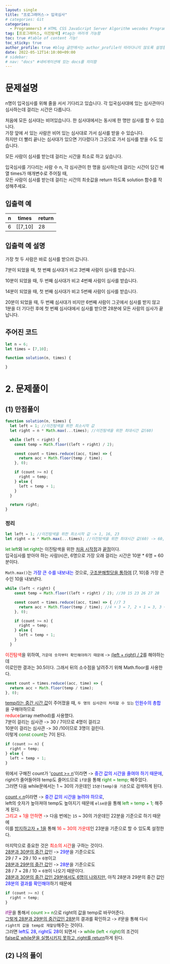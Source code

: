 ```yaml
---
layout: single
title: "프로그래머스-> 입국심사"
# categories: Git
categories:
  - Programmers3 # HTML CSS JavaScript Server Algorithm wecodes Programmers1 Programmers2 CS Github Blog
tag: [프로그래머스, 이진탐색] #tag는 여러개 가능함
toc: true #table of content 기능!
toc_sticky: true
author_profile: true #blog 글안에서는 author_profile이 따라다니지 않도록 설정함  
date: 2022-05-12T14:10:00+09:00  
# sidebar:
# nav: "docs" #네비게이션에 있는 docs를 의미함
---
```


# 문제설명

n명이 입국심사를 위해 줄을 서서 기다리고 있습니다. 각 입국심사대에 있는 심사관마다 심사하는데 걸리는 시간은 다릅니다.  

처음에 모든 심사대는 비어있습니다. 한 심사대에서는 동시에 한 명만 심사를 할 수 있습니다.  
가장 앞에 서 있는 사람은 비어 있는 심사대로 가서 심사를 받을 수 있습니다.   
하지만 더 빨리 끝나는 심사대가 있으면 기다렸다가 그곳으로 가서 심사를 받을 수도 있습니다.  

모든 사람이 심사를 받는데 걸리는 시간을 최소로 하고 싶습니다.  

입국심사를 기다리는 사람 수 n, 각 심사관이 한 명을 심사하는데 걸리는 시간이 담긴 배열 times가 매개변수로 주어질 때,  
모든 사람이 심사를 받는데 걸리는 시간의 최솟값을 return 하도록 solution 함수를 작성해주세요.  

## 입출력 예

|     n     |     times     | return       |
| :----------: | :----------: | ------------ |
| 6 | [[7,10] | 28 |

## 입출력 예 설명
가장 첫 두 사람은 바로 심사를 받으러 갑니다.  

7분이 되었을 때, 첫 번째 심사대가 비고 3번째 사람이 심사를 받습니다.  

10분이 되었을 때, 두 번째 심사대가 비고 4번째 사람이 심사를 받습니다.  

14분이 되었을 때, 첫 번째 심사대가 비고 5번째 사람이 심사를 받습니다.  

20분이 되었을 때, 두 번째 심사대가 비지만 6번째 사람이 그곳에서 심사를 받지 않고   
1분을 더 기다린 후에 첫 번째 심사대에서 심사를 받으면 28분에 모든 사람의 심사가 끝납니다.  

## 주어진 코드

```js
let n = 6;
let times = [7,10];

function solution(n, times) {

}
```

# 2. 문제풀이
## (1) 만점풀이

```js
function solution(n, times) {
  let left = 1; //이진탐색을 위한 최소시작 값
  let right = n * Math.max(...times); //이진탐색을 위한 최대시간 값(60)

  while (left < right) {
    const temp = Math.floor((left + right) / 2);

    const count = times.reduce((acc, time) => {
      return acc + Math.floor(temp / time);
    }, 0);

    if (count >= n) {
      right = temp;
    } else {
      left = temp + 1;
    }
  }

  return right;
}
```

### 정리

```js
let left = 1; //이진탐색을 위한 최소시작 값 -> 1, 16, 23
let right = n * Math.max(...times); //이진탐색을 위한 최대시간 값(60) -> 60, 30
```

<span style="color:green">let left</span>와 <span style="color:green">let right</span>는 이진탐색을 위한 <u>처음 시작점</u>과 <u>끝점</u>이다.  
입국심사를 받아야 하는 사람(n)은, 6명으로 가장 오래 걸리는 시간은 10분 * 6명 = 60분이다.  

`Math.max()`는 <span style="color:blue">가장 큰 수를 내보내는</span> 것으로, <u>구조분해할당을 통하여</u> [7, 10]중 가장 큰 수인 10을 내보낸다.  

```js
while (left < right) {
    const temp = Math.floor((left + right) / 2); //30 15 23 26 27 28

    const count = times.reduce((acc, time) => { //7 3
      return acc + Math.floor(temp / time); //4 + 3 = 7, 2 + 1 = 3, 3 + 2 = 5, 3 + 2 = 5
    }, 0);

    if (count >= n) {
      right = temp;
    } else {
      left = temp + 1;
    }
  }
```

<span style="color:red">이진탐색</span>을 위하여, `가운데 숫자부터 확인해야하기 때문에` -> <u>(left + right) / 2</u>를 해야하는데  
이로인한 결과는 30.5이다. 그래서 뒤의 소수점을 날려주기 위해 Math.floor를 사용한다.  

```js
const count = times.reduce((acc, time) => {
  return acc + Math.floor(temp / time);
}, 0);
``` 

<u>temp라는 중간 시간 값</u>이 주어졌을 때, `두 명의 심사관이 처리할 수 있는` <span style="color:blue">인원수의 총합</span>을 구해야하므로  
<span style="color:red">reduce</span>(array method)를 사용했다.  
7분이 걸리는 심사관 -> 30 / 7이므로 4명이 걸리고  
10분이 걸리는 심사관 -> 30 /10이므로 3명이 걸린다.  
이렇게 <span style="color:green">const count</span>는 7이 된다.  

```js
if (count >= n) {
  right = temp;
} else {
  left = temp + 1;
}
```

위에서 구해진 count가 '<u>count >= n</u>'이라면 -> <span style="color:blue"> 중간 값의 시간을 줄여야 하기 때문에</span>,  
right가 줄어들어야 temp도 줄어드므로 `if문`을 통해 <span style="color:green">right = temp;</span> 해주었다.  
그러면 다음 while문에서는 1 ~ 30의 가운데인 `15분(temp)을 기준`으로 검색하게 된다.  

<u>count < n</u>이라면 -> <span style="color:blue">중간 값의 시간을 늘려야 하므로</span>,   
left의 숫자가 높아져야 temp도 높아지기 때문에 `else문`을 통해 <span style="color:green">left = temp + 1;</span> 해주게 된다.  
<span style="color:red">그리고 + 1을 안하면</span> -> 다음 번에는 `15` ~ 30의 가운데인 22분을 기준으로 하기 때문에  
이를 <u>방지하고자 + 1을</u> 통해 <span style="color:red">16 ~ 30의 가운데</span>인 23분을 기준으로 할 수 있도록 설정한다.  

마지막으로 중요한 것은 <span style="color:red">최소의 시간</span>을 구하는 것이다.  
<u>28분과 30분의 중간 값</u>인 -> <span style="color:blue">29분</span>을 기준으로도  
29 / 7 + 29 / 10 = `6명`이고  
<u>28분과 29분의 중간 값</u>인 -> <span style="color:blue">28분</span>을 기준으로도  
28 / 7 + 28 / 10 = `6명`이 나오기 때문이다.  
<u>28분과 30분의 중간 값인 29분에서도 6명이 나와지만</u>, 아직 28분과 29분의 중간 값인 <span style="color:blue">28분의 결과를 확인해야</span>하기 때문에  

```js
if (count >= n) {
  right = temp;
}
```

<span style="color:purple">if문</span>을 통해서 <span style="color:green">count >= n</span>으로 right의 값을 temp로 바꾸어준다.  
<u>그렇게 28분과 29분의 중간값인 28분</u>의 결과를 확인하고 -> if문을 통해 다시  
`right의 값을 temp로 재할당`해주는 것이다.  
그러면 <span style="color:blue">left도 28</span>, <span style="color:blue">right도 28</span>이 되면서 -> <span style="color:green">while (left < right)</span>의 조건이  
<u>false로 while문을 실행시키지 못하고, right를 return</u>하게 된다.  

## (2) 나의 풀이


<!-- ### 2. Link 넣기

```

유형 1: (설명어를 입력) : [gunhee's coding blog](https://gunhee-jeong.github.io/)
유형 2: (URL 자동연결) : <https://gunhee-jeong.github.io/>
유형 3: (동일 파일 내 '문단으로 이동') : [1. Header로 이동](###-1-header)

```

유형 1: (설명어를 입력) : [gunhee's coding blog](https://gunhee-jeong.github.io/)
유형 2: (URL 자동연결) : <https://gunhee-jeong.github.io/>
유형 3: (동일 파일 내 '문단으로 이동') : [1. Header로 이동](#1-header)
유형 3의 방법

1. 특수문자를 제거
2. 스페이스는 -로 바꾸고
3. 대문자는 소문자로!
   그래서 ### 1. Header -> #1-header

## Link: [google][https://www.google.com/]

### 3. 수평선

```

---

```

---

### 4. 라인 바꾸기

```

스페이스바를 2번 눌러주면 다음칸으로
이동할 수 있어요!

```

---

스페이스바를 2번 눌러주면
다음칸으로 이동할 수 있어요!

### 5. list 만들기

```

1. 1번
2. 2번
3. 3번

- 순서없는 list
  - 순서없는 list
    - 순서없는 list

```

1. 1번
2. 2번
3. 3번

- 순서없는 list
  - 순서없는 list
    - 순서없는 list

---

### 6. font 관련

```

**진하게** -> 볼드
_기울여서_ -> 이탤릭체
~~취소선~~ -> 취소선

<ul>밑줄넣기</ul> -> 밑줄
<span style="color:red">빨간 글씨</span> -> 글자색
이것이 `인라인` 입니다 -> 인라인 코드
```

**진하게** -> 볼드
_기울여서_ -> 이탤릭체
~~취소선~~ -> 취소선
<u>밑줄넣기</u> -> 밑줄
<span style="color:red">빨간 글씨</span>
이것이 `인라인` 입니다 -> 인라인 코드

---

### 7. 인용구문

```
> coding
>
> > JavaScript
> >
> > > 내가 프짱!
```

> coding
>
> > JavaScript
> >
> > > 내가 프짱!

---

### 8. 이미지 삽입

```
유형1: ('사이즈를 조절' -> HTML 태그 사용) : <img src="https://gunhee-jeong.github.io/assets/images/blogLogo.png" width="300" height="200">
유형2: (이미지 삽입 후 -> 링크 걸기)
[![이미지](https://gunhee-jeong.github.io/assets/images/blogLogo/blogLogo.png)](https://gunhee-jeong.github.io/)
```

유형1: ('사이즈를 조절' -> HTML 태그 사용) : <img src="https://gunhee-jeong.github.io/assets/images/blogLogo.png" width="300" height="200">
유형2: (이미지 삽입 후 -> 링크 걸기)
[![이미지](https://gunhee-jeong.github.io/assets/images/blogLogo.png)](https://gunhee-jeong.github.io/)

### 9. 표 만들기

```
||국어|영어|
| :--- | ---: | :--: |
|건희 | 100점 | 100점
|철수 | 100점 | 100점
```

|      |  국어 | 영어  |
| :--- | ----: | :---: |
| 건희 | 100점 | 100점 |
| 철수 | 100점 | 100점 |

> - header를 넣고 싶은 경우 ---을 사용하고 :을 이용하여 정렬에 사용함!

### 10. 토글 만들기

```
<details>
<summary>여기를 누르세요</summary>
<div markdown="1">
숨겨진 내용
</div>
</details>
```

<details>
<summary>여기를 누르세요</summary>
<div markdown="1">
숨겨진 내용
</div>
</details> -->
